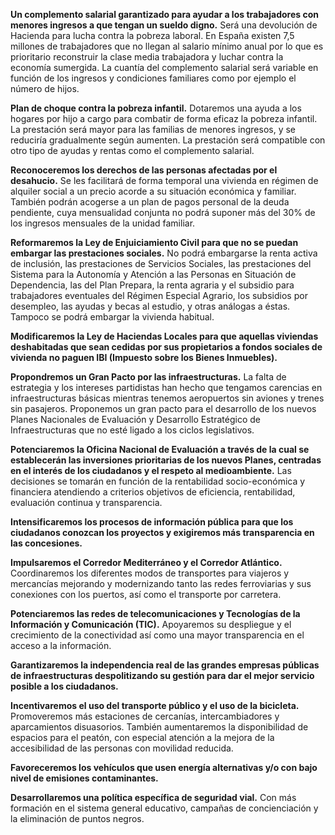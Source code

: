 **Un complemento salarial garantizado para ayudar a
los trabajadores con menores ingresos a que tengan un sueldo digno.** Será una devolución de Hacienda para lucha contra la pobreza laboral. En España existen 7,5 millones de trabajadores que no llegan al salario mínimo anual por lo que es prioritario reconstruir la clase media trabajadora y luchar contra la economía sumergida. La cuantía del complemento salarial será variable en función de los ingresos y condiciones familiares como por ejemplo el número de hijos.


**Plan de choque contra la pobreza infantil.** Dotaremos una ayuda a los hogares por hijo a cargo para combatir de forma eficaz la pobreza infantil. La prestación será mayor para las familias de menores ingresos, y se reduciría gradualmente según aumenten. La prestación será compatible con otro tipo de ayudas y rentas como el complemento salarial.


**Reconoceremos los derechos de las personas afectadas
por el desahucio.** Se les facilitará de forma temporal una vivienda en régimen de alquiler social a un precio acorde a su situación económica y familiar. También podrán acogerse a un plan de pagos personal de la deuda pendiente, cuya mensualidad conjunta no podrá suponer más del 30% de los ingresos mensuales de la unidad familiar.

**Reformaremos la Ley de
Enjuiciamiento Civil para que no se puedan embargar las prestaciones sociales.** No podrá embargarse la renta activa de inclusión, las prestaciones de Servicios Sociales, las prestaciones del Sistema para la Autonomía y Atención a las Personas en Situación de Dependencia, las del Plan Prepara, la renta agraria y el subsidio para trabajadores eventuales del Régimen Especial Agrario, los subsidios por desempleo, las ayudas y becas al estudio, y otras análogas a éstas. Tampoco se podrá embargar la vivienda habitual.


**Modificaremos la Ley de Haciendas Locales para que
aquellas viviendas deshabitadas que sean cedidas por sus propietarios a fondos sociales de vivienda no paguen IBI (Impuesto sobre los Bienes
Inmuebles).**

**Propondremos un Gran Pacto por las
infraestructuras.** La falta de estrategia y los intereses partidistas han hecho que tengamos carencias en infraestructuras básicas mientras tenemos aeropuertos sin aviones y trenes sin pasajeros. Proponemos un gran pacto para el desarrollo de los nuevos Planes Nacionales de Evaluación y Desarrollo Estratégico de Infraestructuras que no esté ligado a los ciclos legislativos.


**Potenciaremos la Oficina Nacional de Evaluación a
través de la cual se establecerán las inversiones prioritarias de los nuevos Planes, centradas en el interés de los ciudadanos y el respeto al
medioambiente.** Las decisiones se tomarán en función de la rentabilidad socio-económica y financiera atendiendo a criterios objetivos de eficiencia, rentabilidad, evaluación continua y transparencia.


**Intensificaremos los procesos de información pública
para que los ciudadanos conozcan los proyectos y exigiremos más transparencia en las concesiones.**


**Impulsaremos el Corredor Mediterráneo y el Corredor
Atlántico.** Coordinaremos los diferentes modos de transportes para viajeros y mercancías mejorando y modernizando tanto las redes ferroviarias y sus conexiones con los puertos, así como el transporte por carretera.


**Potenciaremos las redes de telecomunicaciones y
Tecnologías de la Información y Comunicación (TIC).** Apoyaremos su despliegue y el crecimiento de la conectividad así como una mayor transparencia en el acceso a la información.


**Garantizaremos la independencia real de las grandes
empresas públicas de infraestructuras despolitizando su gestión para dar el mejor servicio posible a los ciudadanos.**


**Incentivaremos el uso del transporte público y el
uso de la bicicleta.** Promoveremos más estaciones de cercanías, intercambiadores y aparcamientos disuasorios. También aumentaremos la disponibilidad de espacios para el peatón, con especial atención a la mejora de la accesibilidad de las personas con movilidad reducida.


**Favoreceremos los vehículos que usen energía
alternativas y/o con bajo nivel de emisiones contaminantes.**


**Desarrollaremos una política específica de seguridad
vial.** Con más formación en el sistema general educativo, campañas de concienciación y la eliminación de puntos negros.
